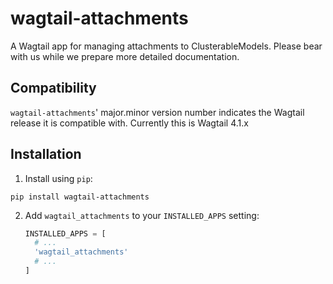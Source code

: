 wagtail-attachments
===================

A Wagtail app for managing attachments to ClusterableModels. Please bear with us while we prepare more detailed documentation.

Compatibility
-------------

`wagtail-attachments`' major.minor version number indicates the Wagtail release it is compatible with. Currently this is Wagtail 4.1.x

Installation
------------

1. Install using `pip`:
  ```shell
  pip install wagtail-attachments
  ```
2. Add
   `wagtail_attachments` to your `INSTALLED_APPS` setting:
   ```python
   INSTALLED_APPS = [
     # ...
     'wagtail_attachments'
     # ...
   ]
   ```
